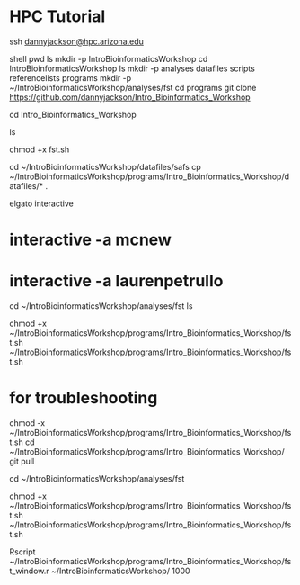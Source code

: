 # HPC Tutorial

ssh dannyjackson@hpc.arizona.edu

shell
pwd
ls
mkdir -p IntroBioinformaticsWorkshop
cd IntroBioinformaticsWorkshop
ls
mkdir -p analyses datafiles scripts referencelists programs
mkdir -p ~/IntroBioinformaticsWorkshop/analyses/fst
cd programs
git clone https://github.com/dannyjackson/Intro_Bioinformatics_Workshop

cd Intro_Bioinformatics_Workshop

ls

chmod +x fst.sh

cd ~/IntroBioinformaticsWorkshop/datafiles/safs
cp ~/IntroBioinformaticsWorkshop/programs/Intro_Bioinformatics_Workshop/datafiles/* .

elgato
interactive
# interactive -a mcnew
# interactive -a laurenpetrullo

cd ~/IntroBioinformaticsWorkshop/analyses/fst
ls

chmod +x ~/IntroBioinformaticsWorkshop/programs/Intro_Bioinformatics_Workshop/fst.sh
~/IntroBioinformaticsWorkshop/programs/Intro_Bioinformatics_Workshop/fst.sh




# for troubleshooting

chmod -x ~/IntroBioinformaticsWorkshop/programs/Intro_Bioinformatics_Workshop/fst.sh
cd ~/IntroBioinformaticsWorkshop/programs/Intro_Bioinformatics_Workshop/
git pull 

cd ~/IntroBioinformaticsWorkshop/analyses/fst


chmod +x ~/IntroBioinformaticsWorkshop/programs/Intro_Bioinformatics_Workshop/fst.sh
~/IntroBioinformaticsWorkshop/programs/Intro_Bioinformatics_Workshop/fst.sh

Rscript ~/IntroBioinformaticsWorkshop/programs/Intro_Bioinformatics_Workshop/fst_window.r ~/IntroBioinformaticsWorkshop/ 1000
